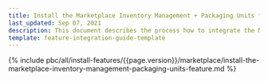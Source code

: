 ```yaml
---
title: Install the Marketplace Inventory Management + Packaging Units feature
last_updated: Sep 07, 2021
description: This document describes the process how to integrate the Marketplace Inventory Management + Packaging Units feature into a Spryker project.
template: feature-integration-guide-template
---
```


{% include pbc/all/install-features/{{page.version}}/marketplace/install-the-marketplace-inventory-management-packaging-units-feature.md %} <!-- To edit, see /_includes/pbc/all/install-features/202311.0/marketplace/install-the-marketplace-inventory-management-packaging-units-feature.md -->
